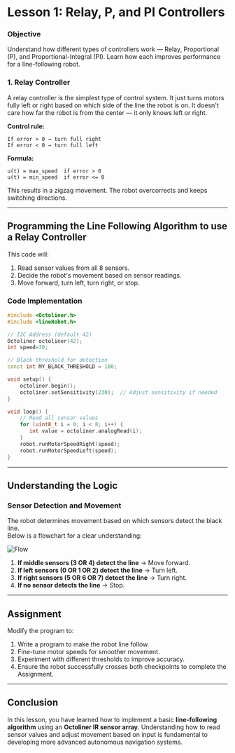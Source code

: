 # **Lesson 1: Relay, P, and PI Controllers**

### Objective

Understand how different types of controllers work — Relay, Proportional (P), and Proportional-Integral (PI). Learn how each improves performance for a line-following robot.

### 1. **Relay Controller**

A relay controller is the simplest type of control system. It just turns motors fully left or right based on which side of the line the robot is on. It doesn't care how far the robot is from the center — it only knows left or right.

**Control rule:**

```
If error > 0 → turn full right
If error < 0 → turn full left
```

**Formula:**

```
u(t) = max_speed  if error > 0
u(t) = min_speed  if error <= 0
```

This results in a zigzag movement. The robot overcorrects and keeps switching directions.

---

## **Programming the Line Following Algorithm to use a Relay Controller**

This code will:

1. Read sensor values from all 8 sensors.
2. Decide the robot's movement based on sensor readings.
3. Move forward, turn left, turn right, or stop.

### **Code Implementation**

```cpp
#include <Octoliner.h>
#include <lineRobot.h>

// I2C Address (default 42)
Octoliner octoliner(42);
int speed=30;

// Black threshold for detection
const int MY_BLACK_THRESHOLD = 100;

void setup() {
    octoliner.begin();
    octoliner.setSensitivity(230);  // Adjust sensitivity if needed
}

void loop() {
    // Read all sensor values
    for (uint8_t i = 0; i < 8; i++) {
       int value = octoliner.analogRead(i);
    }
    robot.runMotorSpeedRight(speed);
    robot.runMotorSpeedLeft(speed);
}
```

---

## **Understanding the Logic**

### **Sensor Detection and Movement**

The robot determines movement based on which sensors detect the black line.  
Below is a flowchart for a clear understanding:

![Flow](https://github.com/pranavk-2003/line-robot-curriculum/blob/assignments/images/module_6/FC.png?raw=True)

1. **If middle sensors (3 OR 4) detect the line** → Move forward.
2. **If left sensors (0 OR 1 OR 2) detect the line** → Turn left.
3. **If right sensors (5 OR 6 OR 7) detect the line** → Turn right.
4. **If no sensor detects the line** → Stop.

---

## **Assignment**

Modify the program to:

1. Write a program to make the robot line follow.
2. Fine-tune motor speeds for smoother movement.
3. Experiment with different thresholds to improve accuracy.
4. Ensure the robot successfully crosses both checkpoints to complete the Assignment.

---

## **Conclusion**

In this lesson, you have learned how to implement a basic **line-following algorithm** using an **Octoliner IR sensor array**. Understanding how to read sensor values and adjust movement based on input is fundamental to developing more advanced autonomous navigation systems.
